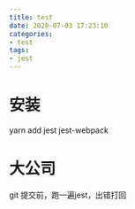 ```yaml
---
title: test
date: 2020-07-03 17:23:10
categories:
- test
tags:
- jest
---
```


# 安装
yarn add jest jest-webpack

# 大公司
git 提交前，跑一遍jest，出错打回




